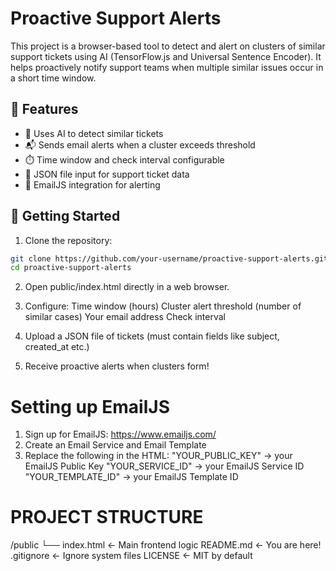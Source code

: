 # Proactive Support Alerts

This project is a browser-based tool to detect and alert on clusters of similar support tickets using AI (TensorFlow.js and Universal Sentence Encoder). It helps proactively notify support teams when multiple similar issues occur in a short time window.

## 🌟 Features

- 🧠 Uses AI to detect similar tickets
- 📬 Sends email alerts when a cluster exceeds threshold
- ⏱️ Time window and check interval configurable
- 📂 JSON file input for support ticket data
- 💌 EmailJS integration for alerting

## 🚀 Getting Started

1. Clone the repository:

```bash
git clone https://github.com/your-username/proactive-support-alerts.git
cd proactive-support-alerts
```

2. Open public/index.html directly in a web browser.

3. Configure:
       Time window (hours)
       Cluster alert threshold (number of similar cases)
       Your email address
       Check interval

4. Upload a JSON file of tickets (must contain fields like subject, created_at etc.)

5. Receive proactive alerts when clusters form!

# Setting up EmailJS
1. Sign up for EmailJS: https://www.emailjs.com/
2. Create an Email Service and Email Template
3. Replace the following in the HTML:
          "YOUR_PUBLIC_KEY" → your EmailJS Public Key
          "YOUR_SERVICE_ID" → your EmailJS Service ID
          "YOUR_TEMPLATE_ID" → your EmailJS Template ID

  

# PROJECT STRUCTURE

/public
  └── index.html       ← Main frontend logic
README.md              ← You are here!
.gitignore             ← Ignore system files
LICENSE                ← MIT by default





